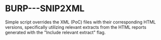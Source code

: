 # BURP---SNIP2XML
Simple script overrides the XML (PoC) files with their corresponding HTML versions, specifically utilizing relevant extracts from the HTML reports generated with the "Include relevant extract" flag.
